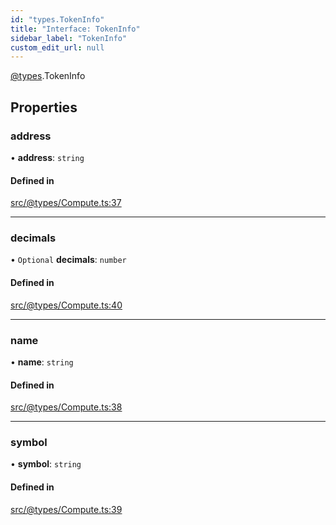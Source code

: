 ```yaml
---
id: "types.TokenInfo"
title: "Interface: TokenInfo"
sidebar_label: "TokenInfo"
custom_edit_url: null
---
```


[@types](../modules/types.md).TokenInfo

## Properties

### address

• **address**: `string`

#### Defined in

[src/@types/Compute.ts:37](https://github.com/deltaDAO/nautilus/blob/4fdb4db/src/@types/Compute.ts#L37)

___

### decimals

• `Optional` **decimals**: `number`

#### Defined in

[src/@types/Compute.ts:40](https://github.com/deltaDAO/nautilus/blob/4fdb4db/src/@types/Compute.ts#L40)

___

### name

• **name**: `string`

#### Defined in

[src/@types/Compute.ts:38](https://github.com/deltaDAO/nautilus/blob/4fdb4db/src/@types/Compute.ts#L38)

___

### symbol

• **symbol**: `string`

#### Defined in

[src/@types/Compute.ts:39](https://github.com/deltaDAO/nautilus/blob/4fdb4db/src/@types/Compute.ts#L39)
